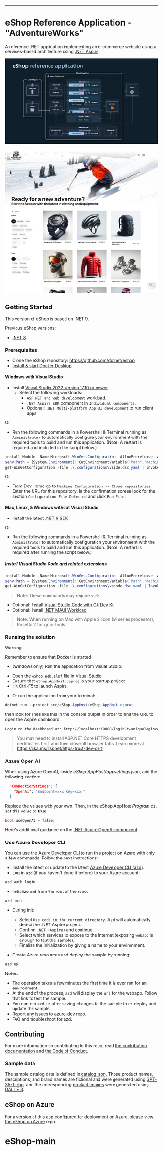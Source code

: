 ---------------------------------------
# eShop Reference Application - "AdventureWorks"

A reference .NET application implementing an e-commerce website using a services-based architecture using [.NET Aspire](https://learn.microsoft.com/dotnet/aspire/).

![eShop Reference Application architecture diagram](img/eshop_architecture.png)

![eShop homepage screenshot](img/eshop_homepage.png)

## Getting Started

This version of eShop is based on .NET 9. 

Previous eShop versions:
* [.NET 8](https://github.com/dotnet/eShop/tree/release/8.0)

### Prerequisites

- Clone the eShop repository: https://github.com/dotnet/eshop
- [Install & start Docker Desktop](https://docs.docker.com/engine/install/)

#### Windows with Visual Studio
- Install [Visual Studio 2022 version 17.10 or newer](https://visualstudio.microsoft.com/vs/).
  - Select the following workloads:
    - `ASP.NET and web development` workload.
    - `.NET Aspire SDK` component in `Individual components`.
    - Optional: `.NET Multi-platform App UI development` to run client apps

Or

- Run the following commands in a Powershell & Terminal running as `Administrator` to automatically configure your environment with the required tools to build and run this application. (Note: A restart is required and included in the script below.)

```powershell
install-Module -Name Microsoft.WinGet.Configuration -AllowPrerelease -AcceptLicense -Force
$env:Path = [System.Environment]::GetEnvironmentVariable("Path","Machine") + ";" + [System.Environment]::GetEnvironmentVariable("Path","User")
get-WinGetConfiguration -file .\.configurations\vside.dsc.yaml | Invoke-WinGetConfiguration -AcceptConfigurationAgreements
```

Or

- From Dev Home go to `Machine Configuration -> Clone repositories`. Enter the URL for this repository. In the confirmation screen look for the section `Configuration File Detected` and click `Run File`.

#### Mac, Linux, & Windows without Visual Studio
- Install the latest [.NET 9 SDK](https://dot.net/download?cid=eshop)

Or

- Run the following commands in a Powershell & Terminal running as `Administrator` to automatically configuration your environment with the required tools to build and run this application. (Note: A restart is required after running the script below.)

##### Install Visual Studio Code and related extensions
```powershell
install-Module -Name Microsoft.WinGet.Configuration -AllowPrerelease -AcceptLicense  -Force
$env:Path = [System.Environment]::GetEnvironmentVariable("Path","Machine") + ";" + [System.Environment]::GetEnvironmentVariable("Path","User")
get-WinGetConfiguration -file .\.configurations\vscode.dsc.yaml | Invoke-WinGetConfiguration -AcceptConfigurationAgreements
```

> Note: These commands may require `sudo`

- Optional: Install [Visual Studio Code with C# Dev Kit](https://code.visualstudio.com/docs/csharp/get-started)
- Optional: Install [.NET MAUI Workload](https://learn.microsoft.com/dotnet/maui/get-started/installation?tabs=visual-studio-code)

> Note: When running on Mac with Apple Silicon (M series processor), Rosetta 2 for grpc-tools. 

### Running the solution

> [!WARNING]
> Remember to ensure that Docker is started

* (Windows only) Run the application from Visual Studio:
 - Open the `eShop.Web.slnf` file in Visual Studio
 - Ensure that `eShop.AppHost.csproj` is your startup project
 - Hit Ctrl-F5 to launch Aspire

* Or run the application from your terminal:
```powershell
dotnet run --project src/eShop.AppHost/eShop.AppHost.csproj
```
then look for lines like this in the console output in order to find the URL to open the Aspire dashboard:
```sh
Login to the dashboard at: http://localhost:19888/login?t=uniquelogincodeforyou
```

> You may need to install ASP.NET Core HTTPS development certificates first, and then close all browser tabs. Learn more at https://aka.ms/aspnet/https-trust-dev-cert

### Azure Open AI

When using Azure OpenAI, inside *eShop.AppHost/appsettings.json*, add the following section:

```json
  "ConnectionStrings": {
    "OpenAi": "Endpoint=xxx;Key=xxx;"
  }
```

Replace the values with your own. Then, in the eShop.AppHost *Program.cs*, set this value to **true**

```csharp
bool useOpenAI = false;
```

Here's additional guidance on the [.NET Aspire OpenAI component](https://learn.microsoft.com/dotnet/aspire/azureai/azureai-openai-component?tabs=dotnet-cli). 

### Use Azure Developer CLI

You can use the [Azure Developer CLI](https://aka.ms/azd) to run this project on Azure with only a few commands. Follow the next instructions:

- Install the latest or update to the latest [Azure Developer CLI (azd)](https://aka.ms/azure-dev/install).
- Log in `azd` (if you haven't done it before) to your Azure account:
```sh
azd auth login
```
- Initialize `azd` from the root of the repo.
```sh
azd init
```
- During init:
  - Select `Use code in the current directory`. Azd will automatically detect the .NET Aspire project.
  - Confirm `.NET (Aspire)` and continue.
  - Select which services to expose to the Internet (exposing `webapp` is enough to test the sample).
  - Finalize the initialization by giving a name to your environment.

- Create Azure resources and deploy the sample by running:
```sh
azd up
```
Notes:
  - The operation takes a few minutes the first time it is ever run for an environment.
  - At the end of the process, `azd` will display the `url` for the webapp. Follow that link to test the sample.
  - You can run `azd up` after saving changes to the sample to re-deploy and update the sample.
  - Report any issues to [azure-dev](https://github.com/Azure/azure-dev/issues) repo.
  - [FAQ and troubleshoot](https://learn.microsoft.com/azure/developer/azure-developer-cli/troubleshoot?tabs=Browser) for azd.

## Contributing

For more information on contributing to this repo, read [the contribution documentation](./CONTRIBUTING.md) and [the Code of Conduct](CODE-OF-CONDUCT.md).

### Sample data

The sample catalog data is defined in [catalog.json](https://github.com/dotnet/eShop/blob/main/src/Catalog.API/Setup/catalog.json). Those product names, descriptions, and brand names are fictional and were generated using [GPT-35-Turbo](https://learn.microsoft.com/en-us/azure/ai-services/openai/how-to/chatgpt), and the corresponding [product images](https://github.com/dotnet/eShop/tree/main/src/Catalog.API/Pics) were generated using [DALL·E 3](https://openai.com/dall-e-3).

## eShop on Azure

For a version of this app configured for deployment on Azure, please view [the eShop on Azure](https://github.com/Azure-Samples/eShopOnAzure) repo.
# eShop-main
